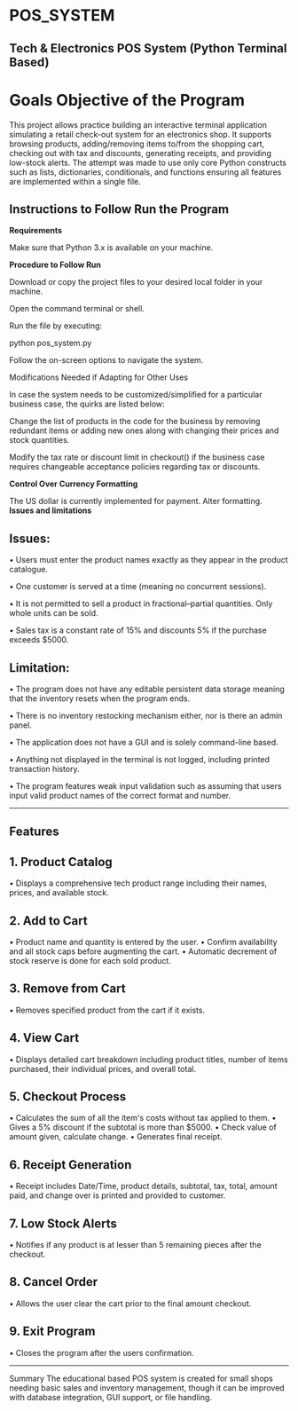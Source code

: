 
# POS_SYSTEM
## Tech & Electronics POS System (Python Terminal Based)

# Goals Objective of the Program

This project allows practice building an interactive terminal application simulating a retail check-out system for an electronics shop. It supports browsing products, adding/removing items to/from the shopping cart, checking out with tax and discounts, generating receipts, and providing low-stock alerts. The attempt was made to use only core Python constructs such as lists, dictionaries, conditionals, and functions ensuring all features are implemented within a single file.

## Instructions to Follow Run the Program

**Requirements**

Make sure that Python 3.x is available on your machine.

**Procedure to Follow Run**

Download or copy the project files to your desired local folder in your machine.

Open the command terminal or shell.

Run the file by executing:

python pos_system.py

Follow the on-screen options to navigate the system.

Modifications Needed if Adapting for Other Uses

In case the system needs to be customized/simplified for a particular business case, the quirks are listed below:

Change the list of products in the code for the business by removing redundant items or adding new ones along with changing their prices and stock quantities.

Modify the tax rate or discount limit in checkout() if the business case requires changeable acceptance policies regarding tax or discounts.

**Control Over Currency Formatting**

The US dollar is currently implemented for payment. Alter formatting.
**Issues and limitations**

## Issues:
•	Users must enter the product names exactly as they appear in the product catalogue.

•	One customer is served at a time (meaning no concurrent sessions).

•	It is not permitted to sell a product in fractional–partial quantities. Only whole units can be sold.

•	Sales tax is a constant rate of 15% and discounts 5% if the purchase exceeds $5000.

## Limitation:
•	The program does not have any editable persistent data storage meaning that the inventory resets when the program ends.

•	There is no inventory restocking mechanism either, nor is there an admin panel.

•	The application does not have a GUI and is solely command-line based.

•	Anything not displayed in the terminal is not logged, including printed transaction history.

•	The program features weak input validation such as assuming that users input valid product names of the correct format and number.

________________________________________
## Features
## 1. Product Catalog
•	Displays a comprehensive tech product range including their names, prices, and available stock.
## 2. Add to Cart
•	Product name and quantity is entered by the user.
•	Confirm availability and all stock caps before augmenting the cart.
•	Automatic decrement of stock reserve is done for each sold product.
## 3. Remove from Cart
•	Removes specified product from the cart if it exists.
## 4. View Cart
•	Displays detailed cart breakdown including product titles, number of items purchased, their individual prices, and overall total.
## 5. Checkout Process
•	Calculates the sum of all the item's costs without tax applied to them.
•	Gives a 5% discount if the subtotal is more than $5000.
•	Check value of amount given, calculate change.
•	Generates final receipt.
## 6. Receipt Generation
•	Receipt includes Date/Time, product details, subtotal, tax, total, amount paid, and change over is printed and provided to customer.
## 7. Low Stock Alerts
•	Notifies if any product is at lesser than 5 remaining pieces after the checkout.
## 8. Cancel Order
•	Allows the user clear the cart prior to the final amount checkout.
## 9. Exit Program
•	Closes the program after the users  confirmation.
________________________________________
Summary
The educational based POS system is created for small shops needing basic sales and inventory management, though it can be improved with database integration, GUI support, or file handling.

